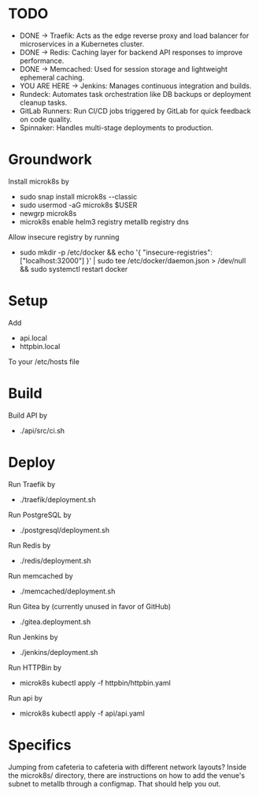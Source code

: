 # TODO

 - DONE -> Traefik: Acts as the edge reverse proxy and load balancer for microservices in a Kubernetes cluster.
 - DONE -> Redis: Caching layer for backend API responses to improve performance.
 - DONE -> Memcached: Used for session storage and lightweight ephemeral caching.
 - YOU ARE HERE -> Jenkins: Manages continuous integration and builds.
 - Rundeck: Automates task orchestration like DB backups or deployment cleanup tasks.
 - GitLab Runners: Run CI/CD jobs triggered by GitLab for quick feedback on code quality.
 - Spinnaker: Handles multi-stage deployments to production.

# Groundwork

Install microk8s by
 - sudo snap install microk8s --classic
 - sudo usermod -aG microk8s $USER
 - newgrp microk8s
 - microk8s enable helm3 registry metallb registry dns

Allow insecure registry by running 
 - sudo mkdir -p /etc/docker && echo '{ "insecure-registries": ["localhost:32000"] }' | sudo tee /etc/docker/daemon.json > /dev/null && sudo systemctl restart docker


# Setup

Add
 - api.local
 - httpbin.local

To your /etc/hosts file

# Build

Build API by
 - ./api/src/ci.sh

# Deploy

Run Traefik by
 - ./traefik/deployment.sh

Run PostgreSQL by
 - ./postgresql/deployment.sh

Run Redis by
 - ./redis/deployment.sh

Run memcached by
 - ./memcached/deployment.sh

Run Gitea by (currently unused in favor of GitHub)
 - ./gitea.deployment.sh

Run Jenkins by
 - ./jenkins/deployment.sh

Run HTTPBin by
 - microk8s kubectl apply -f httpbin/httpbin.yaml

Run api by
 - microk8s kubectl apply -f api/api.yaml

# Specifics

Jumping from cafeteria to cafeteria with different network layouts? Inside the microk8s/ directory, there are instructions on how to add the
venue's subnet to metallb through a configmap. That should help you out.
